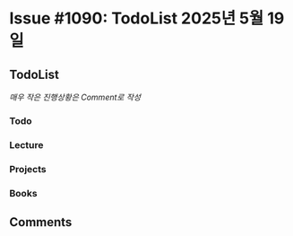 # Issue #1090: TodoList 2025년 5월 19일

## TodoList

*매우 작은 진행상황은 Comment로 작성*

### Todo  

### Lecture

### Projects

### Books


## Comments

